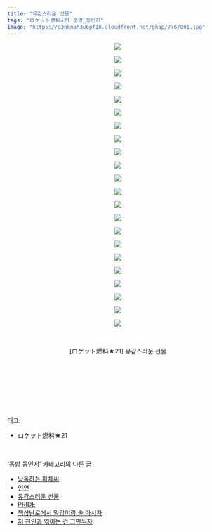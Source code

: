 ```yaml
---
title: "유감스러운 선물"
tags: "ロケット燃料★21 동방_동인지"
image: "https://d3hknah3u6pf18.cloudfront.net/ghap/776/001.jpg"
---
```

<div class="article">
<p style="text-align: center; clear: none; float: none;"><img src="{{ site.imgserver4 }}/ghap/776/001.jpg"/></p>
<p style="text-align: center; clear: none; float: none;"><img src="{{ site.imgserver4 }}/ghap/776/002.jpg"/></p>
<p style="text-align: center; clear: none; float: none;"><img src="{{ site.imgserver4 }}/ghap/776/003.jpg"/></p>
<p style="text-align: center; clear: none; float: none;"><img src="{{ site.imgserver4 }}/ghap/776/004.jpg"/></p>
<p style="text-align: center; clear: none; float: none;"><img src="{{ site.imgserver4 }}/ghap/776/005.jpg"/></p>
<p style="text-align: center; clear: none; float: none;"><img src="{{ site.imgserver4 }}/ghap/776/006.jpg"/></p>
<p style="text-align: center; clear: none; float: none;"><img src="{{ site.imgserver4 }}/ghap/776/007.jpg"/></p>
<p style="text-align: center; clear: none; float: none;"><img src="{{ site.imgserver4 }}/ghap/776/008.jpg"/></p>
<p style="text-align: center; clear: none; float: none;"><img src="{{ site.imgserver4 }}/ghap/776/009.jpg"/></p>
<p style="text-align: center; clear: none; float: none;"><img src="{{ site.imgserver4 }}/ghap/776/010.jpg"/></p>
<p style="text-align: center; clear: none; float: none;"><img src="{{ site.imgserver4 }}/ghap/776/011.jpg"/></p>
<p style="text-align: center; clear: none; float: none;"><img src="{{ site.imgserver4 }}/ghap/776/012.jpg"/></p>
<p style="text-align: center; clear: none; float: none;"><img src="{{ site.imgserver4 }}/ghap/776/013.jpg"/></p>
<p style="text-align: center; clear: none; float: none;"><img src="{{ site.imgserver4 }}/ghap/776/014.jpg"/></p>
<p style="text-align: center; clear: none; float: none;"><img src="{{ site.imgserver4 }}/ghap/776/015.jpg"/></p>
<p style="text-align: center; clear: none; float: none;"><img src="{{ site.imgserver4 }}/ghap/776/016.jpg"/></p>
<p style="text-align: center; clear: none; float: none;"><img src="{{ site.imgserver4 }}/ghap/776/017.jpg"/></p>
<p style="text-align: center; clear: none; float: none;"><img src="{{ site.imgserver4 }}/ghap/776/018.jpg"/></p>
<p style="text-align: center; clear: none; float: none;"><img src="{{ site.imgserver4 }}/ghap/776/019.jpg"/></p>
<p style="text-align: center; clear: none; float: none;"><img src="{{ site.imgserver4 }}/ghap/776/020.jpg"/></p>
<p style="text-align: center; clear: none; float: none;"><img src="{{ site.imgserver4 }}/ghap/776/021.jpg"/></p>
<p style="text-align: center; clear: none; float: none;"><img src="{{ site.imgserver4 }}/ghap/776/022.jpg"/></p>
<p style="text-align: center; clear: none; float: none;"><br/></p>
<p style="text-align: center; clear: none; float: none;">[ロケット燃料★21] 유감스러운 선물</p>
<p><br/></p>
<p style="text-align: center; clear: none; float: none;"><br/></p>
<p style="text-align: center; clear: none; float: none;"></p>
<p style="text-align: center; clear: none; float: none;"></p>
<p style="text-align: center; clear: none; float: none;"></p>
<p style="text-align: center; clear: none; float: none;"></p>
<p><br/></p>
</div><br/>
<div class="tagTrail">
<p>태그: </p>
<ul>
<li>ロケット燃料★21</li>
</ul>
</div><br/>
<div class="another">
<p>'동방 동인지' 카테고리의 다른 글</p>
<ul>
<li><a href="/ghap_778">낭독하는 파체씨</a></li>
<li><a href="/ghap_777">인연</a></li>
<li><a href="/ghap_776">유감스러운 선물</a></li>
<li><a href="/ghap_775">PRIDE</a></li>
<li><a href="/ghap_774">책상난로에서 밀감이랑 술 마시자</a></li>
<li><a href="/ghap_772">저 천인과 엮이는 건 그만두자</a></li>
</ul>
</div><br/>
<div class="cb_module cb_fluid">
<div class="cb_wrt cb_profile">
</div><!-- commentList close -->
</div><br/>
